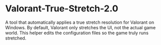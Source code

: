 # Valorant-True-Stretch-2.0
A tool that automatically applies a true stretch resolution for Valorant on Windows. By default, Valorant only stretches the UI, not the actual game world. This helper edits the configuration files so the game truly runs stretched.
